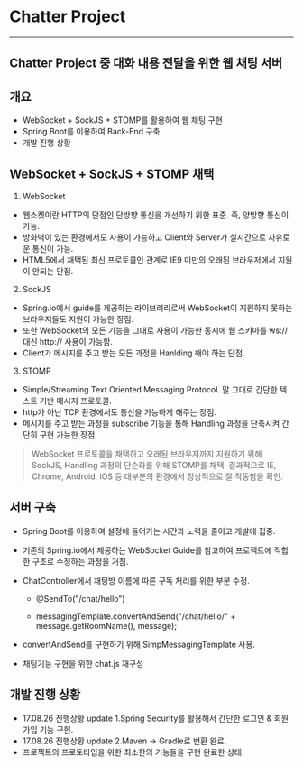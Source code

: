 ﻿Chatter Project
===============
***

Chatter Project 중 대화 내용 전달을 위한 웹 채팅 서버
-----------------------------------------------------

## 개요
- WebSocket + SockJS + STOMP를 활용하여 웹 채팅 구현
- Spring Boot를 이용하여 Back-End 구축
- 개발 진행 상황

## WebSocket + SockJS + STOMP 채택
1. WebSocket
- 웹소켓이란 HTTP의 단점인 단방향 통신을 개선하기 위한 표준. 즉, 양방향 통신이 가능.
- 방화벽이 있는 환경에서도 사용이 가능하고 Client와 Server가 실시간으로 자유로운 통신이 가능.
- HTML5에서 채택된 최신 프로토콜인 관계로 IE9 미만의 오래된 브라우저에서 지원이 안되는 단점.

2. SockJS
- Spring.io에서 guide를 제공하는 라이브러리로써 WebSocket이 지원하지 못하는 브라우저들도 지원이 가능한 장점.
- 또한 WebSocket의 모든 기능을 그대로 사용이 가능한 동시에 웹 스키마를 ws:// 대신 http:// 사용이 가능함.
- Client가 메시지를 주고 받는 모든 과정을 Hanlding 해야 하는 단점.

3. STOMP
- Simple/Streaming Text Oriented Messaging Protocol. 말 그대로 간단한 텍스트 기반 메시지 프로토콜.
- http가 아닌 TCP 환경에서도 통신을 가능하게 해주는 장점.
- 메시지를 주고 받는 과정을 subscribe 기능을 통해 Handling 과정을 단축시켜 간단히 구현 가능한 장점.

>WebSocket 프로토콜을 채택하고 오래된 브라우저까지 지원하기 위해 SockJS, Handling 과정의 단순화를 위해 STOMP를 채택.
>결과적으로 IE, Chrome, Android, iOS 등 대부분의 환경에서 정상적으로 잘 작동함을 확인.

## 서버 구축
- Spring Boot를 이용하여 설정에 들어가는 시간과 노력을 줄이고 개발에 집중.
- 기존의 Spring.io에서 제공하는 WebSocket Guide를 참고하여 프로젝트에 적합한 구조로 수정하는 과정을 거침.

- ChatController에서 채팅방 이름에 따른 구독 처리를 위한 부분 수정.
    - @SendTo("/chat/hello")

    - messagingTemplate.convertAndSend("/chat/hello/" + message.getRoomName(), message);
- convertAndSend를 구현하기 위해 SimpMessagingTemplate 사용.

- 채팅기능 구현을 위한 chat.js 재구성


## 개발 진행 상황
- 17.08.26 진행상황 update 1.Spring Security를 활용해서 간단한 로그인 & 회원가입 기능 구현.
- 17.08.26 진행상황 update 2.Maven -> Gradle로 변환 완료.
- 프로젝트의 프로토타입을 위한 최소한의 기능들을 구현 완료한 상태.
